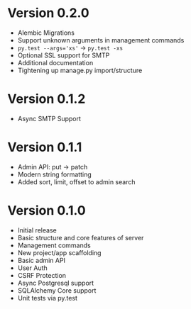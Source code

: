 # Version 0.2.0

- Alembic Migrations
- Support unknown arguments in management commands
- `py.test --args='xs'` -> `py.test -xs`
- Optional SSL support for SMTP
- Additional documentation
- Tightening up manage.py import/structure

# Version 0.1.2

- Async SMTP Support

# Version 0.1.1

- Admin API: put -> patch
- Modern string formatting
- Added sort, limit, offset to admin search

# Version 0.1.0

- Initial release
- Basic structure and core features of server
- Management commands
- New project/app scaffolding
- Basic admin API
- User Auth
- CSRF Protection
- Async Postgresql support
- SQLAlchemy Core support
- Unit tests via py.test